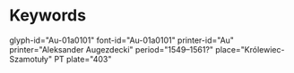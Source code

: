 # Keywords
glyph-id="Au-01a0101"
font-id="Au-01a0101"
printer-id="Au"
printer="Aleksander Augezdecki"
period="1549–1561?"
place="Królewiec-Szamotuły"
PT plate="403"
